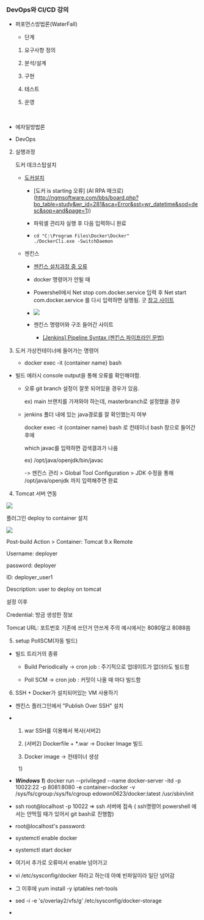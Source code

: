 ### DevOps와 CI/CD 강의

- 퍼포먼스방법론(WaterFall)
  
  - 단계
  1. 요구사항 정의
  
  2. 분석/설계
  
  3. 구현
  
  4. 테스트
  
  5. 운영

 

- 에자일방법론

- DevOps
2. 실행과정
   
   도커 데크스탑설치
   
   - [도커설치](https://hub.docker.com)
     
     - [도커 is starting 오류] (AI RPA 매크로)(http://ngmsoftware.com/bbs/board.php?bo_table=study&wr_id=281&sca=Error&sst=wr_datetime&sod=desc&sop=and&page=1))
     
     - 파워셀 관리자 실행 후 다음 입력하니 완료
     
     - ```
       cd "C:\Program Files\Docker\Docker"
       ./DockerCli.exe -SwitchDaemon
       ```
   
   - 젠킨스
     
     - [젠킨스 설치과정 중 오류](https://chaelin1211.github.io/study/2021/04/01/docker-error.html)
     
     - docker 명령어가 안될 때
     
     - Powershell에서 Net stop com.docker.service 입력 후 Net start com.docker.service 를 다시 입력하면 실행됨. 굿 [참고 사이트](https://stackoverflow.com/questions/63330590/error-response-from-daemon-open-pipe-docker-engine-linux-the-system-cannot)
     
     - ![](C:\Users\SSAFY\AppData\Roaming\marktext\images\2023-01-25-15-52-59-image.png)
     
     - 젠킨스 명령어와 구조 들어간 사이트
       
       - [[Jenkins] Pipeline Syntax (젠킨스 파이프라인 문법)](https://waspro.tistory.com/554)

3. 도커 가상컨테이너에 들어가는 명령어
   
   - docker exec -it {container name} bash
- 빌드 에러시 console output을 통해 오류를 확인해야함.
  
  - 오류 git branch 설정이 잘못 되어있을 경우가 있음.
    
    ex) main 브랜치를 가져와야 하는데, masterbranch로 설정했을 경우
  
  - jenkins 폴더 내에 있는 java경로를 잘 확인했는지 여부
    
    docker exec -it {container name} bash 로 컨테이너 bash 창으로 들어간 후에
    
    which javac를 입력하면 검색결과가 나옴
    
    ex) /opt/java/openjdk/bin/javac
    
    -> 젠킨스 관리 > Global Tool Configuration > JDK 수정을 통해 /opt/java/openjdk 까지 입력해주면 완료 
4. Tomcat 서버 연동

![](C:\Users\SSAFY\AppData\Roaming\marktext\images\2023-01-26-13-16-50-image.png)

플러그인 deploy to container 설치

![](C:\Users\SSAFY\AppData\Roaming\marktext\images\2023-01-26-13-23-59-image.png)

Post-build Action > Container: Tomcat 9.x Remote

Username: deployer

password: deployer

ID: deployer_user1

Description: user to deploy on tomcat

설정 이후

Credential: 방금 생성한 정보

Tomcat URL: 포트번호 기존에 쓰던거 안쓰게 주의 예시에서는 8080말고 8088씀

5. setup PollSCM(자동 빌드)
- 빌드 트리거의 종류
  
  - Build Periodically -> cron job : 주기적으로 업데이트가 없더라도 빌드함
  
  - Poll SCM -> cron job : 커밋이 나올 때 마다 빌드함
6. SSH + Docker가 설치되어있는 VM 사용하기
- 젠킨스 플러그인에서 "Publish Over SSH" 설치

- 1. war SSH를 이용해서 복사(서버2)
  
  2. (서버2) Dockerfile + *.war  -> Docker Image 빌드 
  
  3. Docker image -> 컨테이너 생성

        1) 

- ***Windows 1***) docker run --privileged --name docker-server -itd -p 10022:22 -p 8081:8080 -e container=docker -v /sys/fs/cgroup:/sys/fs/cgroup edowon0623/docker:latest /usr/sbin/init

- ssh root@localhost -p 10022 => ssh 서버에 접속 ( ssh명령어 powershell 에서는 안먹힐 때가 있어서 git bash로 진행함)

- root@localhost's password:

- systemctl enable docker

- systemctl start docker

- 여기서 추가로 오류떠서 enable 넘어가고

- vi /etc/sysconfig/docker 하라고 하는데 아예 빈파일이라 일단 넘어감

- 그 이후에 yum install -y iptables net-tools

- sed -i -e 's/overlay2/vfs/g' /etc/sysconfig/docker-storage

- 
